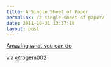 ```yaml
---
title: A Single Sheet of Paper
permalink: /a-single-sheet-of-paper/
date: 2011-10-31 13:37:19
layout: post
---
```


[Amazing what you can do](http://www.juliaphotoblog.com/2010-01-peter-callesen-single-sheet-of-paper.html)

via [@rogem002](http://twitter.com/rogem002)